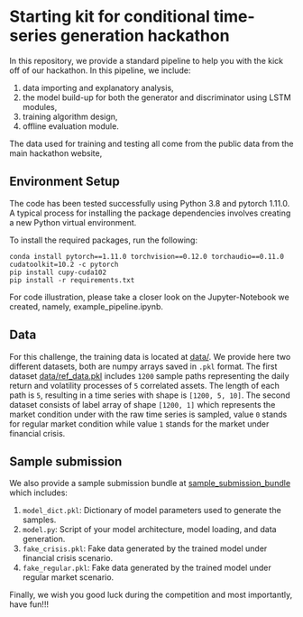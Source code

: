 # Starting kit for conditional time-series generation hackathon

In this repository, we provide a standard pipeline to help you with the kick off of our hackathon. In this pipeline,
we include: 
1) data importing and explanatory analysis,
2) the model build-up for both the generator and discriminator using LSTM modules,
3) training algorithm design,
4) offline evaluation module.

The data used for training and testing all come from the public data from the main hackathon website,

## Environment Setup
The code has been tested successfully using Python 3.8 and pytorch 1.11.0. A typical process for installing the package dependencies involves creating a new Python virtual environment.

To install the required packages, run the following:
```console
conda install pytorch==1.11.0 torchvision==0.12.0 torchaudio==0.11.0 cudatoolkit=10.2 -c pytorch
pip install cupy-cuda102
pip install -r requirements.txt
```

For code illustration, please take a closer look on the Jupyter-Notebook we created, namely, example_pipeline.ipynb.

## Data
For this challenge, the training data is located at [data/](data/). We provide here two different datasets, both are numpy arrays saved in `.pkl` format. The first dataset
[data/ref_data.pkl](data/) includes `1200` sample paths representing the daily return and volatility processes of `5` correlated assets. 
The length of each path is `5`, resulting in a time series with shape is `[1200, 5, 10]`. The second dataset consists of label array of shape `[1200, 1]` which represents the market condition under with the raw time series is sampled, value `0` stands for regular market condition while value `1` stands for the market under financial crisis.

## Sample submission
We also provide a sample submission bundle at [sample_submission_bundle](sample_submission_bundle/) which includes: 
1) `model_dict.pkl`: Dictionary of model parameters used to generate the samples.
2) `model.py`: Script of your model architecture, model loading, and data generation.
3) `fake_crisis.pkl`: Fake data generated by the trained model under financial crisis scenario.
4) `fake_regular.pkl`: Fake data generated by the trained model under regular market scenario.

Finally, we wish you good luck during the competition and most importantly, have fun!!!

